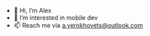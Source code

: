 - 👋 Hi, I’m Alex
- 👀 I’m interested in mobile dev
- 📫 Reach me via a.yerokhovets@outlook.com

<!---
ayerokhovets/ayerokhovets is a ✨ special ✨ repository because its `README.md` (this file) appears on your GitHub profile.
You can click the Preview link to take a look at your changes.
--->

